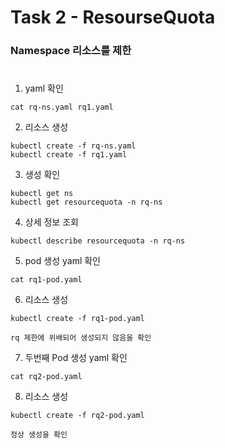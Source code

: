 # Task 2 - ResourseQuota

### Namespace 리소스를 제한
#

1. yaml 확인
```
cat rq-ns.yaml rq1.yaml
```

2. 리소스 생성
```
kubectl create -f rq-ns.yaml
kubectl create -f rq1.yaml
```

3. 생성 확인
```
kubectl get ns
kubectl get resourcequota -n rq-ns
```

4. 상세 정보 조회
```
kubectl describe resourcequota -n rq-ns
```

5. pod 생성 yaml 확인
```
cat rq1-pod.yaml
```

6. 리소스 생성
```
kubectl create -f rq1-pod.yaml
```
`rq 제한에 위배되어 생성되지 않음을 확인`


7. 두번째 Pod 생성 yaml 확인
```
cat rq2-pod.yaml
```

8. 리소스 생성
```
kubectl create -f rq2-pod.yaml
```
`정상 생성을 확인`
